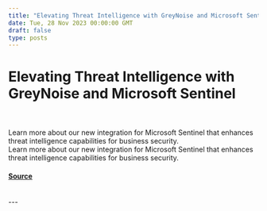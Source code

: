 ```yaml
---
title: "Elevating Threat Intelligence with GreyNoise and Microsoft Sentinel"
date: Tue, 28 Nov 2023 00:00:00 GMT
draft: false
type: posts
---
```

# Elevating Threat Intelligence with GreyNoise and Microsoft Sentinel

<br/>

<br/>
Learn more about our new integration for Microsoft Sentinel that enhances threat intelligence capabilities for business security. 
<br/>
Learn more about our new integration for Microsoft Sentinel that enhances threat intelligence capabilities for business security.

#### [Source](https://www.greynoise.io/blog/elevating-threat-intelligence-with-greynoise-and-microsoft-sentinel)

<br/>
---
